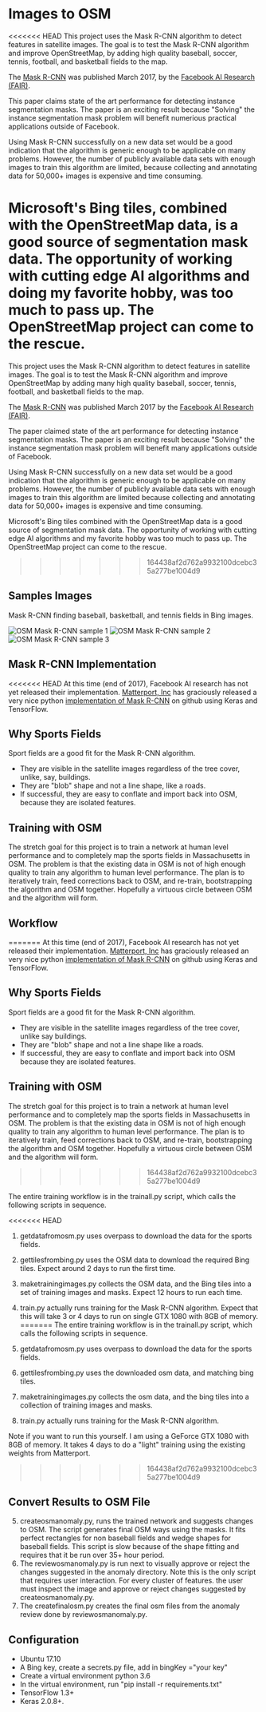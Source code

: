 # Images to OSM
<<<<<<< HEAD
This project uses the Mask R-CNN algorithm to detect features in satellite images. The goal is to test the Mask R-CNN algorithm and improve OpenStreetMap, by adding high quality baseball, soccer, tennis, football, and basketball fields to the map.

The [Mask R-CNN]([https://arxiv.org/abs/1703.06870) was published March 2017, by the [Facebook AI Research (FAIR)](https://research.fb.com/category/facebook-ai-research-fair/). 

This paper claims state of the art performance for detecting instance segmentation masks. The paper is an exciting result because "Solving" the instance segmentation mask problem will benefit numerious practical applications outside of Facebook. 

Using Mask R-CNN successfully on a new data set would be a good indication that the algorithm is generic enough to be applicable on many problems. However, the number of publicly available data sets with enough images to train this algorithm are limited, because collecting and annotating data for 50,000+ images is expensive and time consuming. 

Microsoft's Bing tiles, combined with the OpenStreetMap data, is a good source of segmentation mask data. The opportunity of working with cutting edge AI algorithms and doing my favorite hobby, was too much to pass up. The OpenStreetMap project can come to the rescue. 
=======
This project uses the Mask R-CNN algorithm to detect features in satellite images. The goal is to test the Mask R-CNN algorithm and improve OpenStreetMap by adding many high quality baseball, soccer, tennis, football, and basketball fields to the map.

The [Mask R-CNN]([https://arxiv.org/abs/1703.06870) was published March 2017 by the [Facebook AI Research (FAIR)](https://research.fb.com/category/facebook-ai-research-fair/). 

The paper claimed state of the art performance for detecting instance segmentation masks. The paper is an exciting result because "Solving" the instance segmentation mask problem will benefit many applications outside of Facebook. 

Using Mask R-CNN successfully on a new data set would be a good indication that the algorithm is generic enough to be applicable on many problems. However, the number of publicly available data sets with enough images to train this algorithm are limited because collecting and annotating data for 50,000+ images is expensive and time consuming. 

Microsoft's Bing tiles combined with the OpenStreetMap data is a good source of segmentation mask data. The opportunity of working with cutting edge AI algorithms and my favorite hobby was too much to pass up. The OpenStreetMap project can come to the rescue. 
>>>>>>> 164438af2d762a9932100dcebc35a277be1004d9

## Samples Images

Mask R-CNN finding baseball, basketball, and tennis fields in Bing images.

![OSM Mask R-CNN sample 1](/sample-images/sample1.png)
![OSM Mask R-CNN sample 2](/sample-images/sample2.png)
![OSM Mask R-CNN sample 3](/sample-images/sample3.png)

## Mask R-CNN Implementation

<<<<<<< HEAD
At this time (end of 2017), Facebook AI research has not yet released their implementation. [Matterport, Inc](https://matterport.com/) has graciously released a very nice python [implementation of Mask R-CNN](https://github.com/matterport/Mask_RCNN) on github using Keras and TensorFlow. 

## Why Sports Fields

Sport fields are a good fit for the Mask R-CNN algorithm. 

- They are visible in the satellite images regardless of the tree cover, unlike, say, buildings. 
- They are "blob" shape and not a line shape, like a roads.
- If successful, they are easy to conflate and import back into OSM, because they are isolated features.

## Training with OSM

The stretch goal for this project is to train a network at human level performance and to completely map the sports fields in Massachusetts in OSM. The problem is that the existing data in OSM is not of high enough quality to train any algorithm to human level performance.  The plan is to iteratively train, feed corrections back to OSM, and re-train, bootstrapping the algorithm and OSM together. Hopefully a virtuous circle between OSM and the algorithm will form.

## Workflow
=======
At this time (end of 2017), Facebook AI research has not yet released their implementation. [Matterport, Inc](https://matterport.com/) has graciously released an very nice python [implementation of Mask R-CNN](https://github.com/matterport/Mask_RCNN) on github using Keras and TensorFlow. 

## Why Sports Fields

Sport fields are a good fit for the Mask R-CNN algorithm. 

- They are visible in the satellite images regardless of the tree cover, unlike say buildings. 
- They are "blob" shape and not a line shape like a roads.
- If successful, they are easy to conflate and import back into OSM because they are isolated features.

## Training with OSM

The stretch goal for this project is to train a network at human level performance and to completely map the sports fields in Massachusetts in OSM. The problem is that the existing data in OSM is not of high enough quality to train any algorithm to human level performance.  The plan is to iteratively train, feed corrections back to OSM, and re-train, bootstrapping the algorithm and OSM together. Hopefully a virtuous circle between OSM and the algorithm will form.
>>>>>>> 164438af2d762a9932100dcebc35a277be1004d9

The entire training workflow is in the trainall.py script, which calls the following scripts in sequence.

<<<<<<< HEAD
1. getdatafromosm.py uses overpass to download the data for the sports fields.
2. gettilesfrombing.py uses the OSM data to download the required Bing tiles. Expect around 2 days to run the first time.
3. maketrainingimages.py collects the OSM data, and the Bing tiles into a set of training images and masks. Expect 12 hours to run each time.
4. train.py actually runs training for the Mask R-CNN algorithm. Expect that this will take 3 or 4 days to run on single GTX 1080 with 8GB of memory.
=======
The entire training workflow is in the trainall.py script, which calls the following scripts in sequence.

1. getdatafromosm.py uses overpass to download the data for the sports fields.
2. gettilesfrombing.py uses the downloaded osm data, and matching bing tiles.
3. maketrainingimages.py collects the osm data, and the bing tiles into a collection of training images and masks.
4. train.py actually runs training for the Mask R-CNN algorithm.

Note if you want to run this yourself. I am using a GeForce GTX 1080 with 8GB of memory. It takes 4 days to do a "light" training using the existing weights from Matterport. 
>>>>>>> 164438af2d762a9932100dcebc35a277be1004d9

## Convert Results to OSM File

5. createosmanomaly.py, runs the trained network and suggests changes to OSM. The script generates final OSM ways using the masks. 
   It fits perfect rectangles for non baseball fields and wedge shapes for baseball fields. This script is
   slow because of the shape fitting and requires that it be run over 35+ hour period.
6. The reviewosmanomaly.py is run next to visually approve or reject the changes suggested in the anomaly directory. Note this is 
    the only script that requires user interaction. For every cluster of features. the user must inspect the image and 
    approve or reject changes suggested by createosmanomaly.py. 
7. The createfinalosm.py creates the final osm files from the anomaly review done by reviewosmanomaly.py.

## Configuration 

- Ubuntu 17.10
- A Bing key, create a secrets.py file, add in bingKey ="your key"
- Create a virtual environment python 3.6 
- In the virtual environment, run "pip install -r requirements.txt"
- TensorFlow 1.3+ 
- Keras 2.0.8+.

